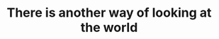 ---
layout: lesson.njk
title: There is another way of looking at the world
lessonNumber: 33
reference: W-pI.33
eleventyNavigation:
  key: W-pI.33
  title: W-pI.33 There is another way of looking at the world
  parent: W-pI
  order: 33
prev: W-pI.32
next: W-pI.34
---
